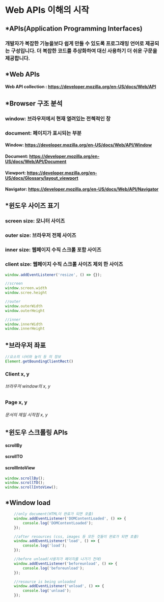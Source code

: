 # Web APIs 이해의 시작
 
## *APIs(Application Programming Interfaces)

### 개발자가 복잡한 기능을보다 쉽게 ​​만들 수 있도록 프로그래밍 언어로 제공되는 구성입니다. 더 복잡한 코드를 추상화하여 대신 사용하기 더 쉬운 구문을 제공합니다.



## *Web APIs

#### Web API collection : https://developer.mozilla.org/en-US/docs/Web/API




## *Browser 구조 분석
### window: 브라우저에서 현재 열려있는 전첵적인 창
### document: 페이지가 표시되는 부분




#### Window: https://developer.mozilla.org/en-US/docs/Web/API/Window
#### Document: https://developer.mozilla.org/en-US/docs/Web/API/Document
#### Viewport: https://developer.mozilla.org/en-US/docs/Glossary/layout_viewport
#### Navigator: https://developer.mozilla.org/en-US/docs/Web/API/Navigator




## *윈도우 사이즈 표기
### screen size: 모니터 사이즈
### outer size: 브라우저 전체 사이즈
### inner size: 웹페이지 수직 스크롤 포함 사이즈
### client size: 웹페이지 수직 스크롤 사이즈 제외 한 사이즈
```js
window.addEventListener('resize', () => {});

//screen
window.screen.width
window.scree.height

//outer
window.outerWidth
window.outerHeight

//inner
window.innerWidth
window.innerHeight
```



## *브라우저 좌표

```js
//요소의 너비와 높이 등 의 정보
Element.getBoundingClientRect()
```
### Client x, y
###### 브라우저 window의 x, y

### Page x, y
###### 문서의 제일 시작점 x, y



## *윈도우 스크롤링 APIs
#### scrollBy
#### scrollTO
#### scrollIntoView

```js
window.scrollBy();
window.scrollTO();
window.scrollIntoView();
```



## *Window load

```js
    //only document(HTML이 완료가 되면 호출)
    window.addEventListener('DOMContentLoaded', () => {
        console.log('DOMContentLoaded');
    });

    //after resources (css, images 등 모든 것들이 완료가 되면 호출)
    window.addEventListener('load', () => {
        console.log('load');
    });

    //before unload(사용자가 페이지를 나가기 전에)
    window.addEventListener('beforeunload', () => {
        console.log('beforeunload');
    });

    //resource is being unloaded
    window.addEventListener('unload', () => {
        console.log('unload');
    });
```
